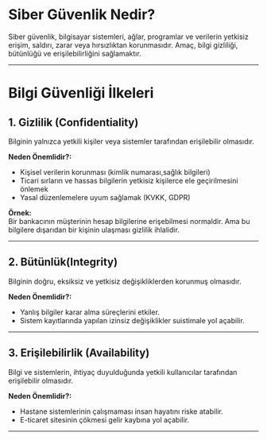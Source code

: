 #  Siber Güvenlik Nedir?

Siber güvenlik, bilgisayar sistemleri, ağlar, programlar ve verilerin yetkisiz erişim, saldırı, zarar veya hırsızlıktan korunmasıdır. Amaç, bilgi gizliliği, bütünlüğü ve erişilebilirliğini sağlamaktır.

---

# Bilgi Güvenliği İlkeleri

## 1. Gizlilik (Confidentiality)

Bilginin yalnızca yetkili kişiler veya sistemler tarafından erişilebilir olmasıdır.

**Neden Önemlidir?:**

- Kişisel verilerin korunması (kimlik numarası,sağlık bilgileri)  
- Ticari sırların ve hassas bilgilerin yetkisiz kişilerce ele geçirilmesini önlemek  
- Yasal düzenlemelere uyum sağlamak (KVKK, GDPR) 

**Örnek:**  
Bir bankacının müşterinin hesap bilgilerine erişebilmesi normaldir.
Ama bu bilgilere dışarıdan bir kişinin ulaşması gizlilik ihlalidir.

---

## 2. Bütünlük(Integrity)

Bilginin doğru, eksiksiz ve yetkisiz değişikliklerden korunmuş olmasıdır.

**Neden Önemlidir?:**

- Yanlış bilgiler karar alma süreçlerini etkiler.
- Sistem kayıtlarında yapılan izinsiz değişiklikler suistimale yol açabilir.

---

## 3. Erişilebilirlik (Availability)

Bilgi ve sistemlerin, ihtiyaç duyulduğunda yetkili kullanıcılar tarafından erişilebilir olmasıdır.

**Neden Önemlidir?:**

- Hastane sistemlerinin çalışmaması insan hayatını riske atabilir. 
- E-ticaret sitesinin çökmesi gelir kaybına yol açabilir.  

---

  
